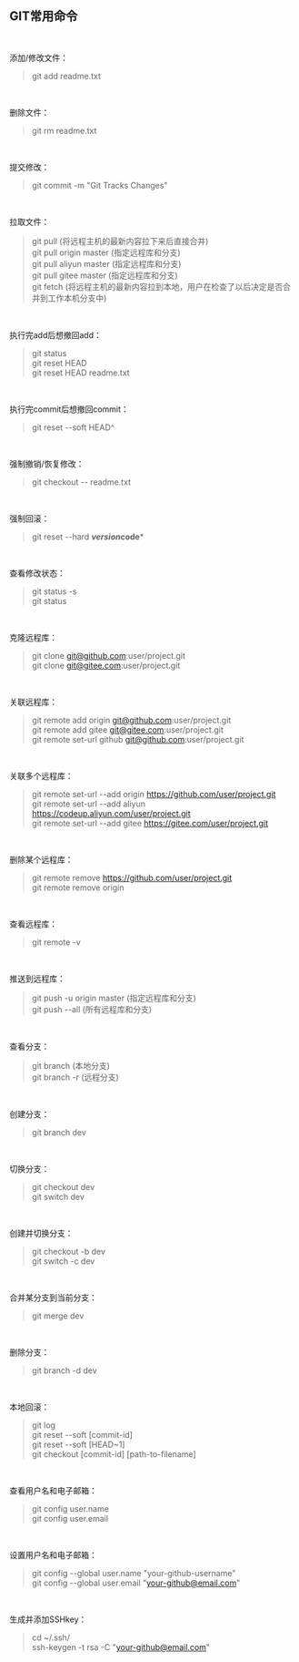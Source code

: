 ## GIT常用命令 ##

<br>

添加/修改文件：
> git add readme.txt

<br>

删除文件：
> git rm readme.txt

<br>

提交修改：
> git commit -m "Git Tracks Changes"

<br>

拉取文件：
> git pull               (将远程主机的最新内容拉下来后直接合并)  
> git pull origin master (指定远程库和分支)  
> git pull aliyun master (指定远程库和分支)  
> git pull gitee  master (指定远程库和分支)  
> git fetch              (将远程主机的最新内容拉到本地，用户在检查了以后决定是否合并到工作本机分支中)

<br>

执行完add后想撤回add：
> git status  
> git reset HEAD  
> git reset HEAD readme.txt

<br>

执行完commit后想撤回commit：
> git reset --soft HEAD^

<br>

强制撤销/恢复修改：
> git checkout -- readme.txt

<br>

强制回滚：
> git reset --hard ***version*code***

<br>

查看修改状态：
> git status -s  
> git status

<br>

克隆远程库：
> git clone git@github.com:user/project.git  
> git clone git@gitee.com:user/project.git

<br>

关联远程库：
> git remote add     origin git@github.com:user/project.git  
> git remote add     gitee  git@gitee.com:user/project.git  
> git remote set-url github git@github.com:user/project.git

<br>

关联多个远程库：
> git remote set-url --add origin https://github.com/user/project.git  
> git remote set-url --add aliyun https://codeup.aliyun.com/user/project.git  
> git remote set-url --add gitee  https://gitee.com/user/project.git

<br>

删除某个远程库：
> git remote remove https://github.com/user/project.git  
> git remote remove origin

<br>

查看远程库：
> git remote -v

<br>

推送到远程库：
> git push -u origin master (指定远程库和分支)  
> git push --all            (所有远程库和分支)

<br>

查看分支：
> git branch    (本地分支)  
> git branch -r (远程分支)

<br>

创建分支：
> git branch dev

<br>

切换分支：
> git checkout dev  
> git switch dev

<br>

创建并切换分支：
> git checkout -b dev  
> git switch -c dev

<br>

合并某分支到当前分支：
> git merge dev

<br>

删除分支：
> git branch -d dev

<br>

本地回滚：
> git log  
> git reset --soft [commit-id]  
> git reset --soft [HEAD~1]  
> git checkout [commit-id] [path-to-filename]

<br>

查看用户名和电子邮箱：
> git config user.name  
> git config user.email

<br>

设置用户名和电子邮箱：
> git config --global user.name "your-github-username"  
> git config --global user.email "your-github@email.com"

<br>

生成并添加SSHkey：
> cd ~/.ssh/  
> ssh-keygen -t rsa -C "your-github@email.com"

